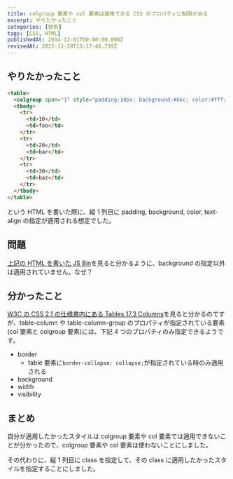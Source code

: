 ```yaml
---
title: colgroup 要素や col 要素は適用できる CSS のプロパティに制限がある
excerpt: やりたかったこと
categories: [技術]
tags: [CSS, HTML]
publishedAt: 2014-12-01T00:00:00.000Z
revisedAt: 2022-11-28T15:17:46.739Z
---
```


## やりたかったこと

```html
<table>
  <colgroup span="1" style="padding:10px; background:#66c; color:#fff; text-align: center;" />
  <tbody>
    <tr>
      <td>10</td>
      <td>foo</td>
    </tr>
    <tr>
      <td>20</td>
      <td>bar</td>
    </tr>
    <tr>
      <td>30</td>
      <td>baz</td>
    </tr>
  </tbody>
</table>
```

という HTML を書いた際に、縦 1 列目に padding, background, color, text-align の指定が適用される想定でした。

## 問題

[上記の HTML を書いた JS Bin](http://jsbin.com/xaleva/4/edit?html,output)を見ると分かるように、background の指定以外は適用されていません。なぜ？

## 分かったこと

[W3C の CSS 2.1 の仕様書内にある Tables 17.3 Columns](http://www.w3.org/TR/CSS21/tables.html#columns)を見ると分かるのですが、table-column や table-column-group のプロパティが指定されている要素(col 要素と colgroup 要素)には、下記 4 つのプロパティのみ指定できるようです。

- border
  - table 要素に`border-collapse: collapse;`が指定されている時のみ適用される
- background
- width
- visibility

## まとめ

自分が適用したかったスタイルは colgroup 要素や col 要素では適用できないことが分かったので、colgroup 要素や col 要素は使わないことにしました。

その代わりに、縦 1 列目に class を指定して、その class に適用したかったスタイルを指定することにしました。

